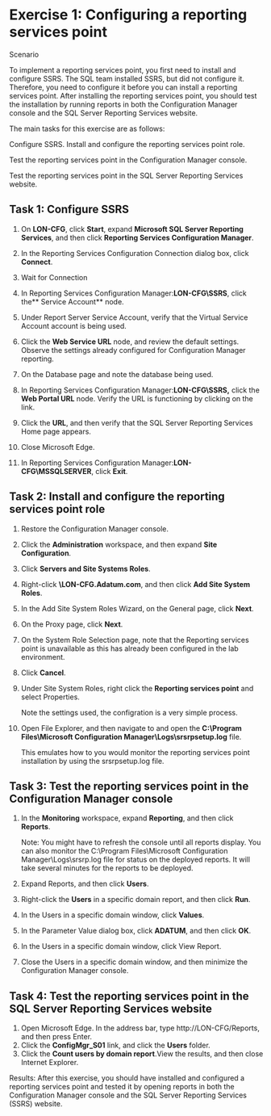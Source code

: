 # Exercise 1: Configuring a reporting services point

Scenario

To implement a reporting services point, you first need to install and configure SSRS. The SQL team installed SSRS, but did not configure it. Therefore, you need to configure it before you can install a reporting services point. After installing the reporting services point, you should test the installation by running reports in both the Configuration Manager console and the SQL Server Reporting Services website.

The main tasks for this exercise are as follows:

Configure SSRS.
Install and configure the reporting services point role.

Test the reporting services point in the Configuration Manager console.

Test the reporting services point in the SQL Server Reporting Services website.

## Task 1: Configure SSRS
1. On **LON-CFG**, click **Start**, expand **Microsoft SQL Server Reporting Services**, and then click **Reporting Services Configuration Manager**.

2. In the Reporting Services Configuration Connection dialog box, click **Connect**.
3.  Wait for Connection 
4. In Reporting Services Configuration Manager:**LON-CFG\SSRS**, click the** Service Account** node.

5. Under Report Server Service Account, verify that the Virtual Service Account account is being used.

6. Click the **Web Service URL** node, and review the default settings. Observe the settings already configured for Configuration Manager reporting.

7. On the Database page and note the database being used.

8. In Reporting Services Configuration Manager:**LON-CFG\SSRS,** click the **Web Portal URL** node. Verify the URL is functioning by clicking on the link.

9. Click the **URL**, and then verify that the SQL Server Reporting Services Home page appears.

10. Close Microsoft Edge.

11. In Reporting Services Configuration Manager:**LON-CFG\MSSQLSERVER**, click **Exit**.

## Task 2: Install and configure the reporting services point role
1. Restore the Configuration Manager console.

2. Click the **Administration** workspace, and then expand **Site Configuration**.

3. Click **Servers and Site Systems Roles**.

4. Right-click **\\LON-CFG.Adatum.com**, and then click **Add Site System Roles**.

5. In the Add Site System Roles Wizard, on the General page, click **Next**.

6. On the Proxy page, click **Next**.

7. On the System Role Selection page, note that the Reporting services point is unavailable as this has already been configured in the lab environment.

8. Click **Cancel**.

9. Under Site System Roles, right click the **Reporting services point** and select Properties.

    Note the settings used, the configration is a very simple process.

10. Open File Explorer, and then navigate to and open the **C:\Program Files\Microsoft Configuration Manager\Logs\srsrpsetup.log** file.

    This emulates how to you would monitor the reporting services point installation by using the srsrpsetup.log file.

## Task 3: Test the reporting services point in the Configuration Manager console
1. In the **Monitoring** workspace, expand **Reporting**, and then click **Reports**.

    Note: You might have to refresh the console until all reports display. You can also monitor the C:\Program Files\Microsoft Configuration Manager\Logs\srsrp.log file for status on the deployed reports. It will      take several minutes for the reports to be deployed.

2. Expand Reports, and then click **Users**.
3. Right-click the **Users** in a specific domain report, and then click **Run**.
4. In the Users in a specific domain window, click **Values**.
5. In the Parameter Value dialog box, click **ADATUM**, and then click **OK**.
6. In the Users in a specific domain window, click View Report.
7. Close the Users in a specific domain window, and then minimize the Configuration Manager console.

## Task 4: Test the reporting services point in the SQL Server Reporting Services website
1. Open Microsoft Edge. In the address bar, type http://LON-CFG/Reports, and then press Enter.
2. Click the **ConfigMgr_S01** link, and click the **Users** folder.
3. Click the **Count users by domain report**.View the results, and then close Internet Explorer.

Results: After this exercise, you should have installed and configured a reporting services point and tested it by opening reports in both the Configuration Manager console and the SQL Server Reporting Services (SSRS) website.
